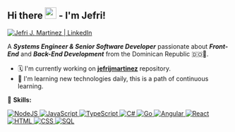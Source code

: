 ## Hi there <img src="https://media.giphy.com/media/hvRJCLFzcasrR4ia7z/giphy.gif" width="26"> -  I'm Jefri!

<a href="https://www.linkedin.com/in/jefrijmartinez">
    <img alt="Jefri J. Martinez | LinkedIn" title="Connect with me on LinkedIn" src="https://img.shields.io/badge/LinkedIn-0077B5?style=for-the-badge&logo=linkedin&logoColor=white"/>
</a>

A <em>**Systems Engineer & Senior Software Developer**</em> passionate about <em>**Front-End**</em> and <em>**Back-End Development**</em> from the Dominican Republic 🇩🇴🌴.

- 🗓 I'm currently working on **[jefrijmartinez](https://github.com/jefrijmartinez/jefrijmartinez)** repository.
- 🌳 I'm learning new technologies daily, this is a path of continuous learning. 

🚀 **Skills:**

<a href="#">
    <img alt="NodeJS" src="https://img.shields.io/badge/Node.js%20-%2343853D.svg?logo=node.js&logoColor=white">
</a>
<a href="#">
    <img alt="JavaScript" src="https://img.shields.io/badge/JavaScript%20-%23F7DF1E.svg?logo=javascript&logoColor=black">
</a>
<a href="#">
    <img alt="TypeScript" src="https://img.shields.io/badge/TypeScript%20-%23007ACC.svg?logo=typescript&logoColor=white">
</a>
<a href="#">
    <img alt="C#" src="https://img.shields.io/badge/C%23%20-%23239120.svg?logo=c-sharp&logoColor=white">
</a>
<a href="#">
    <img alt="Go" src="https://img.shields.io/badge/Go%20-%2310add8.svg?logo=go&logoColor=white">
</a>
<a href="#">
    <img alt="Angular" src="https://img.shields.io/badge/Angular-%2335495e.svg?logo=angular&logoColor=red">
</a>
<a href="#">
    <img alt="React" src="https://img.shields.io/badge/React%20-%2310add8.svg?logo=react&logoColor=white">
</a>
<a href="#">
    <img alt="HTML" src="https://img.shields.io/badge/HTML%20-%23E34F26.svg?logo=html5&logoColor=white">
</a>
<a href="#">
    <img alt="CSS" src="https://img.shields.io/badge/CSS%20-%2310add8.svg?logo=css3&logoColor=white">
</a>
<a href="#">
    <img alt="SQL" src="https://img.shields.io/badge/SQL%20-%23025E8C.svg?logo=amazon-dynamodb&logoColor=white">
</a>
           
<!--
**jefrijmartinez/jefrijmartinez** is a ✨ _special_ ✨ repository because its `README.md` (this file) appears on your GitHub profile.

Here are some ideas to get you started:

- 🔭 I’m currently working on ...
- 🌱 I’m currently learning ...
- 👯 I’m looking to collaborate on ...
- 🤔 I’m looking for help with ...
- 💬 Ask me about ...
- 📫 How to reach me: ...
- 😄 Pronouns: ...
- ⚡ Fun fact: ...
-->
